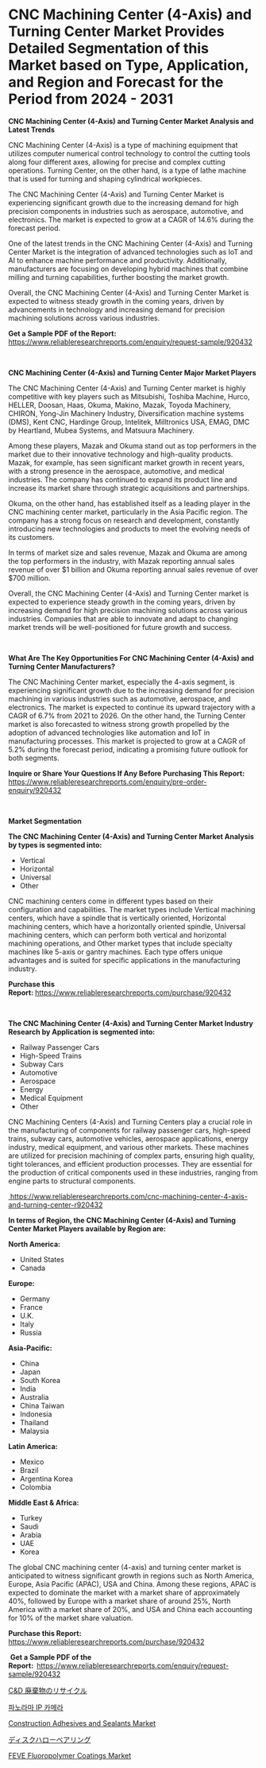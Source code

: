 <p><h1>CNC Machining Center (4-Axis) and Turning Center Market Provides Detailed Segmentation of this Market based on Type, Application, and Region and Forecast for the Period from 2024 - 2031</h1></p><p><strong>CNC Machining Center (4-Axis) and Turning Center Market Analysis and Latest Trends</strong></p>
<p><p>CNC Machining Center (4-Axis) is a type of machining equipment that utilizes computer numerical control technology to control the cutting tools along four different axes, allowing for precise and complex cutting operations. Turning Center, on the other hand, is a type of lathe machine that is used for turning and shaping cylindrical workpieces.</p><p>The CNC Machining Center (4-Axis) and Turning Center Market is experiencing significant growth due to the increasing demand for high precision components in industries such as aerospace, automotive, and electronics. The market is expected to grow at a CAGR of 14.6% during the forecast period.</p><p>One of the latest trends in the CNC Machining Center (4-Axis) and Turning Center Market is the integration of advanced technologies such as IoT and AI to enhance machine performance and productivity. Additionally, manufacturers are focusing on developing hybrid machines that combine milling and turning capabilities, further boosting the market growth.</p><p>Overall, the CNC Machining Center (4-Axis) and Turning Center Market is expected to witness steady growth in the coming years, driven by advancements in technology and increasing demand for precision machining solutions across various industries.</p></p>
<p><strong>Get a Sample PDF of the Report:&nbsp;</strong> <a href="https://www.reliableresearchreports.com/enquiry/request-sample/920432">https://www.reliableresearchreports.com/enquiry/request-sample/920432</a></p>
<p>&nbsp;</p>
<p><strong>CNC Machining Center (4-Axis) and Turning Center Major Market Players</strong></p>
<p><p>The CNC Machining Center (4-Axis) and Turning Center market is highly competitive with key players such as Mitsubishi, Toshiba Machine, Hurco, HELLER, Doosan, Haas, Okuma, Makino, Mazak, Toyoda Machinery, CHIRON, Yong-Jin Machinery Industry, Diversification machine systems (DMS), Kent CNC, Hardinge Group, Intelitek, Milltronics USA, EMAG, DMC by Heartland, Mubea Systems, and Matsuura Machinery.</p><p>Among these players, Mazak and Okuma stand out as top performers in the market due to their innovative technology and high-quality products. Mazak, for example, has seen significant market growth in recent years, with a strong presence in the aerospace, automotive, and medical industries. The company has continued to expand its product line and increase its market share through strategic acquisitions and partnerships.</p><p>Okuma, on the other hand, has established itself as a leading player in the CNC machining center market, particularly in the Asia Pacific region. The company has a strong focus on research and development, constantly introducing new technologies and products to meet the evolving needs of its customers.</p><p>In terms of market size and sales revenue, Mazak and Okuma are among the top performers in the industry, with Mazak reporting annual sales revenue of over $1 billion and Okuma reporting annual sales revenue of over $700 million.</p><p>Overall, the CNC Machining Center (4-Axis) and Turning Center market is expected to experience steady growth in the coming years, driven by increasing demand for high precision machining solutions across various industries. Companies that are able to innovate and adapt to changing market trends will be well-positioned for future growth and success.</p></p>
<p>&nbsp;</p>
<p><strong>What Are The Key Opportunities For CNC Machining Center (4-Axis) and Turning Center Manufacturers?</strong></p>
<p><p>The CNC Machining Center market, especially the 4-axis segment, is experiencing significant growth due to the increasing demand for precision machining in various industries such as automotive, aerospace, and electronics. The market is expected to continue its upward trajectory with a CAGR of 6.7% from 2021 to 2026. On the other hand, the Turning Center market is also forecasted to witness strong growth propelled by the adoption of advanced technologies like automation and IoT in manufacturing processes. This market is projected to grow at a CAGR of 5.2% during the forecast period, indicating a promising future outlook for both segments.</p></p>
<p><strong>Inquire or Share Your Questions If Any Before Purchasing This Report:</strong> <a href="https://www.reliableresearchreports.com/enquiry/pre-order-enquiry/920432">https://www.reliableresearchreports.com/enquiry/pre-order-enquiry/920432</a></p>
<p>&nbsp;</p>
<p><strong>Market Segmentation</strong></p>
<p><strong>The CNC Machining Center (4-Axis) and Turning Center Market Analysis by types is segmented into:</strong></p>
<p><ul><li>Vertical</li><li>Horizontal</li><li>Universal</li><li>Other</li></ul></p>
<p><p>CNC machining centers come in different types based on their configuration and capabilities. The market types include Vertical machining centers, which have a spindle that is vertically oriented, Horizontal machining centers, which have a horizontally oriented spindle, Universal machining centers, which can perform both vertical and horizontal machining operations, and Other market types that include specialty machines like 5-axis or gantry machines. Each type offers unique advantages and is suited for specific applications in the manufacturing industry.</p></p>
<p><strong>Purchase this Report:&nbsp;</strong><a href="https://www.reliableresearchreports.com/purchase/920432">https://www.reliableresearchreports.com/purchase/920432</a></p>
<p>&nbsp;</p>
<p><strong>The CNC Machining Center (4-Axis) and Turning Center Market Industry Research by Application is segmented into:</strong></p>
<p><ul><li>Railway Passenger Cars</li><li>High-Speed Trains</li><li>Subway Cars</li><li>Automotive</li><li>Aerospace</li><li>Energy</li><li>Medical Equipment</li><li>Other</li></ul></p>
<p><p>CNC Machining Centers (4-Axis) and Turning Centers play a crucial role in the manufacturing of components for railway passenger cars, high-speed trains, subway cars, automotive vehicles, aerospace applications, energy industry, medical equipment, and various other markets. These machines are utilized for precision machining of complex parts, ensuring high quality, tight tolerances, and efficient production processes. They are essential for the production of critical components used in these industries, ranging from engine parts to structural components.</p></p>
<p><a href="https://www.reliableresearchreports.com/cnc-machining-center-4-axis-and-turning-center-r920432">&nbsp;https://www.reliableresearchreports.com/cnc-machining-center-4-axis-and-turning-center-r920432</a></p>
<p><strong>In terms of Region, the CNC Machining Center (4-Axis) and Turning Center Market Players available by Region are:</strong></p>
<p>
    <p> <strong> North America: </strong>
        <ul>
            <li>United States</li>
            <li>Canada</li>
        </ul>
        </p> 
    <p> <strong> Europe: </strong>
        <ul>
            <li>Germany</li>
            <li>France</li>
            <li>U.K.</li>
            <li>Italy</li>
            <li>Russia</li>
        </ul>
        </p> 
    <p> <strong> Asia-Pacific: </strong>
        <ul>
            <li>China</li>
            <li>Japan</li>
            <li>South Korea</li>
            <li>India</li>
            <li>Australia</li>
            <li>China Taiwan</li>
            <li>Indonesia</li>
            <li>Thailand</li>
            <li>Malaysia</li>
        </ul>
        </p> 
    <p> <strong> Latin America: </strong>
        <ul>
            <li>Mexico</li>
            <li>Brazil</li>
            <li>Argentina Korea</li>
            <li>Colombia</li>
        </ul>
        </p> 
    <p> <strong> Middle East & Africa: </strong>
        <ul>
            <li>Turkey</li>
            <li>Saudi</li>
            <li>Arabia</li>
            <li>UAE</li>
            <li>Korea</li>
        </ul>
    </p>
    </p>
<p><p>The global CNC machining center (4-axis) and turning center market is anticipated to witness significant growth in regions such as North America, Europe, Asia Pacific (APAC), USA and China. Among these regions, APAC is expected to dominate the market with a market share of approximately 40%, followed by Europe with a market share of around 25%, North America with a market share of 20%, and USA and China each accounting for 10% of the market share valuation.</p></p>
<p><strong>Purchase this Report: </strong><a href="https://www.reliableresearchreports.com/purchase/920432">https://www.reliableresearchreports.com/purchase/920432</a></p>
<p>&nbsp;<strong>Get a Sample PDF of the Report:&nbsp;&nbsp;</strong><a href="https://www.reliableresearchreports.com/enquiry/request-sample/920432">https://www.reliableresearchreports.com/enquiry/request-sample/920432</a></p>
<p><strong></strong></p>
<p><p><a href="https://github.com/ddwcuskozol07187/Market-Research-Report-List-1/blob/main/341376839020.md">C&D 廃棄物のリサイクル</a></p><p><a href="https://github.com/PercyHagernes9778/Market-Research-Report-List-1/blob/main/149703835730.md">파노라마 IP 카메라</a></p><p><a href="https://issuu.com/reportprime-2/docs/construction-adhesives-and-sealants-market-size-20">Construction Adhesives and Sealants Market</a></p><p><a href="https://github.com/marbadji/Market-Research-Report-List-1/blob/main/627253639021.md">ディスクハローベアリング</a></p><p><a href="https://issuu.com/reportprime-2/docs/feve-fluoropolymer-coatings-market-size-2030.pptx">FEVE Fluoropolymer Coatings Market</a></p></p>